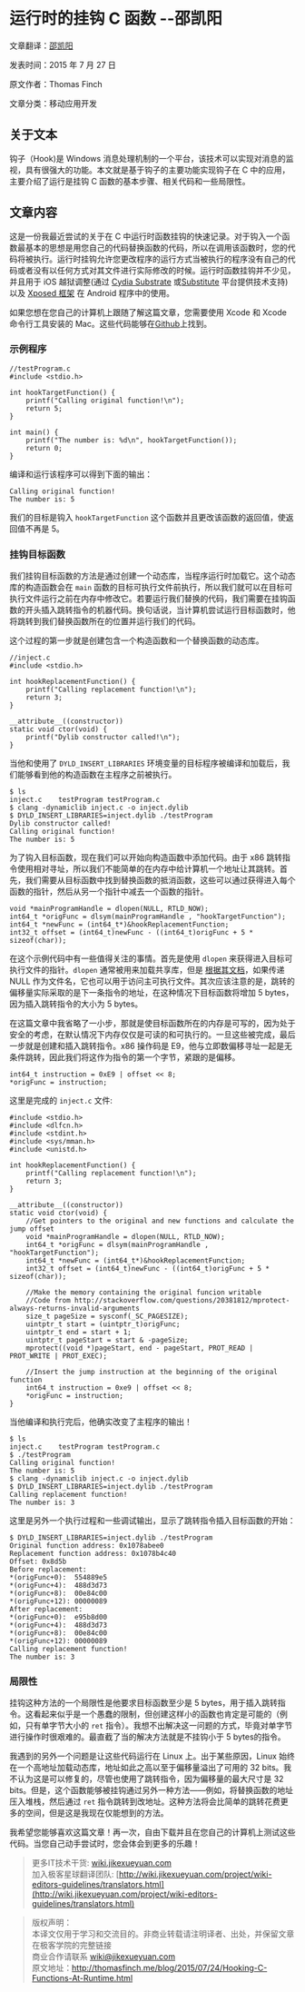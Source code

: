 # 运行时的挂钩 C 函数  --邵凯阳

文章翻译：[邵凯阳](https://github.com/shaokaiyang) 

发表时间：2015 年 7 月 27 日  

原文作者：Thomas Finch

文章分类：移动应用开发

## 关于文本

钩子（Hook)是 Windows 消息处理机制的一个平台，该技术可以实现对消息的监视，具有很强大的功能。本文就是基于钩子的主要功能实现钩子在 C 中的应用，主要介绍了运行是挂钩 C 函数的基本步骤、相关代码和一些局限性。

## 文章内容

这是一份我最近尝试的关于在 C 中运行时函数挂钩的快速记录。对于钩入一个函数最基本的思想是用您自己的代码替换函数的代码，所以在调用该函数时，您的代码将被执行。运行时挂钩允许您更改程序的运行方式当被执行的程序没有自己的代码或者没有以任何方式对其文件进行实际修改的时候。运行时函数挂钩并不少见，并且用于 iOS 越狱调整(通过 [Cydia Substrate](http://www.cydiasubstrate.com/) 或[Substitute](https://github.com/comex/substitute) 平台提供技术支持)以及  [Xposed 框架](http://repo.xposed.info/module/de.robv.android.xposed.installer) 在 Android 程序中的使用。

如果您想在您自己的计算机上跟随了解这篇文章，您需要使用 Xcode 和 Xcode 命令行工具安装的 Mac。这些代码能够在[Github](http://repo.xposed.info/module/de.robv.android.xposed.installer)上找到。

### 示例程序

```   
//testProgram.c
#include <stdio.h>

int hookTargetFunction() {
    printf("Calling original function!\n");
    return 5;
}

int main() {
    printf("The number is: %d\n", hookTargetFunction());
    return 0;
} 
```  

编译和运行该程序可以得到下面的输出：

```
Calling original function!
The number is: 5
```

我们的目标是钩入 `hookTargetFunction` 这个函数并且更改该函数的返回值，使返回值不再是 5。

### 挂钩目标函数

我们挂钩目标函数的方法是通过创建一个动态库，当程序运行时加载它。这个动态库的构造函数会在 `main` 函数的目标可执行文件前执行，所以我们就可以在目标可执行文件运行之前在内存中修改它。若要运行我们替换的代码，我们需要在挂钩函数的开头插入跳转指令的机器代码。换句话说，当计算机尝试运行目标函数时，他将跳转到我们替换函数所在的位置并运行我们的代码。

这个过程的第一步就是创建包含一个构造函数和一个替换函数的动态库。

```
//inject.c
#include <stdio.h>

int hookReplacementFunction() {
    printf("Calling replacement function!\n");
    return 3;
}

__attribute__((constructor))
static void ctor(void) {
    printf("Dylib constructor called!\n");
}
```

当他和使用了 `DYLD_INSERT_LIBRARIES` 环境变量的目标程序被编译和加载后，我们能够看到他的构造函数在主程序之前被执行。

```
$ ls
inject.c    testProgram testProgram.c
$ clang -dynamiclib inject.c -o inject.dylib
$ DYLD_INSERT_LIBRARIES=inject.dylib ./testProgram
Dylib constructor called!
Calling original function!
The number is: 5
```

为了钩入目标函数，现在我们可以开始向构造函数中添加代码。由于 x86 跳转指令使用相对寻址，所以我们不能简单的在内存中给计算机一个地址让其跳转。首先，我们需要从目标函数中找到替换函数的抵消函数，这些可以通过获得进入每个函数的指针，然后从另一个指针中减去一个函数的指针。

```
void *mainProgramHandle = dlopen(NULL, RTLD_NOW);
int64_t *origFunc = dlsym(mainProgramHandle , "hookTargetFunction");
int64_t *newFunc = (int64_t*)&hookReplacementFunction;
int32_t offset = (int64_t)newFunc - ((int64_t)origFunc + 5 * sizeof(char));
```

在这个示例代码中有一些值得关注的事情。首先是使用 `dlopen` 来获得进入目标可执行文件的指针。`dlopen` 通常被用来加载共享库，但是 [根据其文档](http://linux.die.net/man/3/dlopen)，如果传递 NULL 作为文件名，它也可以用于访问主可执行文件。其次应该注意的是，跳转的偏移量实际采取的是下一条指令的地址，在这种情况下目标函数将增加 5 bytes，因为插入跳转指令的大小为 5 bytes。

在这篇文章中我省略了一小步，那就是使目标函数所在的内存是可写的，因为处于安全的考虑，在默认情况下内存仅仅是可读的和可执行的。一旦这些被完成，最后一步就是创建和插入跳转指令。x86 操作码是 E9，他与立即数偏移寻址一起是无条件跳转，因此我们将这作为指令的第一个字节，紧跟的是偏移。 

```
int64_t instruction = 0xE9 | offset << 8;
*origFunc = instruction;
```

这里是完成的 `inject.c` 文件:

```
#include <stdio.h>
#include <dlfcn.h>
#include <stdint.h>
#include <sys/mman.h>
#include <unistd.h>

int hookReplacementFunction() {
    printf("Calling replacement function!\n");
    return 3;
}

__attribute__((constructor))
static void ctor(void) {
    //Get pointers to the original and new functions and calculate the jump offset
    void *mainProgramHandle = dlopen(NULL, RTLD_NOW);
    int64_t *origFunc = dlsym(mainProgramHandle , "hookTargetFunction");
    int64_t *newFunc = (int64_t*)&hookReplacementFunction;
    int32_t offset = (int64_t)newFunc - ((int64_t)origFunc + 5 * sizeof(char));

    //Make the memory containing the original funcion writable
    //Code from http://stackoverflow.com/questions/20381812/mprotect-always-returns-invalid-arguments
    size_t pageSize = sysconf(_SC_PAGESIZE);
    uintptr_t start = (uintptr_t)origFunc;
    uintptr_t end = start + 1;
    uintptr_t pageStart = start & -pageSize;
    mprotect((void *)pageStart, end - pageStart, PROT_READ | PROT_WRITE | PROT_EXEC);

    //Insert the jump instruction at the beginning of the original function
    int64_t instruction = 0xe9 | offset << 8;
    *origFunc = instruction;
}
```

当他编译和执行完后，他确实改变了主程序的输出！

```
$ ls
inject.c    testProgram testProgram.c
$ ./testProgram 
Calling original function!
The number is: 5
$ clang -dynamiclib inject.c -o inject.dylib
$ DYLD_INSERT_LIBRARIES=inject.dylib ./testProgram
Calling replacement function!
The number is: 3
```

这里是另外一个执行过程和一些调试输出，显示了跳转指令插入目标函数的开始：

```
$ DYLD_INSERT_LIBRARIES=inject.dylib ./testProgram
Original function address: 0x1078abee0
Replacement function address: 0x1078b4c40
Offset: 0x8d5b
Before replacement: 
*(origFunc+0):  554889e5
*(origFunc+4):  488d3d73
*(origFunc+8):  00e84c00
*(origFunc+12): 00000089
After replacement: 
*(origFunc+0):  e95b8d00
*(origFunc+4):  488d3d73
*(origFunc+8):  00e84c00
*(origFunc+12): 00000089
Calling replacement function!
The number is: 3
```

### 局限性

挂钩这种方法的一个局限性是他要求目标函数至少是 5 bytes，用于插入跳转指令。这看起来似乎是一个愚蠢的限制，但创建这样小的函数也肯定是可能的（例如，只有单字节大小的 `ret` 指令）。我想不出解决这一问题的方式，毕竟对单字节进行操作时很艰难的。最直截了当的解决方法就是不挂钩小于 5 bytes的指令。

我遇到的另外一个问题是让这些代码运行在 Linux 上。出于某些原因，Linux 始终在一个高地址加载动态库，地址如此之高以至于偏移量溢出了可用的 32 bits。我不认为这是可以修复的，尽管也使用了跳转指令，因为偏移量的最大尺寸是 32 bits。但是，这个函数能够被挂钩通过另外一种方法——例如，将替换函数的地址压入堆栈，然后通过 `ret` 指令跳转到改地址。这种方法将会比简单的跳转花费更多的空间，但是这是我现在仅能想到的方法。
 
我希望您能够喜欢这篇文章！再一次，自由下载并且在您自己的计算机上测试这些代码。当您自己动手尝试时，您会体会到更多的乐趣！

> 更多IT技术干货: [wiki.jikexueyuan.com](wiki.jikexueyuan.com)   
> 加入极客星球翻译团队: [http://wiki.jikexueyuan.com/project/wiki-editors-guidelines/translators.html](http://wiki.jikexueyuan.com/project/wiki-editors-guidelines/translators.html)   

> 版权声明：   
> 本译文仅用于学习和交流目的。非商业转载请注明译者、出处，并保留文章在极客学院的完整链接   
> 商业合作请联系 wiki@jikexueyuan.com   
> 原文地址：[http://thomasfinch.me/blog/2015/07/24/Hooking-C-Functions-At-Runtime.html ](http://thomasfinch.me/blog/2015/07/24/Hooking-C-Functions-At-Runtime.html )

